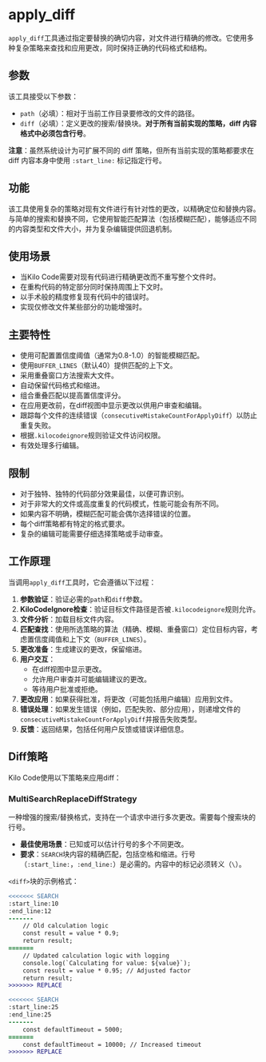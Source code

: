 # apply_diff

`apply_diff`工具通过指定要替换的确切内容，对文件进行精确的修改。它使用多种复杂策略来查找和应用更改，同时保持正确的代码格式和结构。

## 参数

该工具接受以下参数：

- `path`（必填）：相对于当前工作目录要修改的文件的路径。
- `diff`（必填）：定义更改的搜索/替换块。**对于所有当前实现的策略，diff 内容格式中必须包含行号**。

**注意**：虽然系统设计为可扩展不同的 diff 策略，但所有当前实现的策略都要求在 diff 内容本身中使用 `:start_line:` 标记指定行号。

## 功能

该工具使用复杂的策略对现有文件进行有针对性的更改，以精确定位和替换内容。与简单的搜索和替换不同，它使用智能匹配算法（包括模糊匹配），能够适应不同的内容类型和文件大小，并为复杂编辑提供回退机制。

## 使用场景

- 当Kilo Code需要对现有代码进行精确更改而不重写整个文件时。
- 在重构代码的特定部分同时保持周围上下文时。
- 以手术般的精度修复现有代码中的错误时。
- 实现仅修改文件某些部分的功能增强时。

## 主要特性

- 使用可配置置信度阈值（通常为0.8-1.0）的智能模糊匹配。
- 使用`BUFFER_LINES`（默认40）提供匹配的上下文。
- 采用重叠窗口方法搜索大文件。
- 自动保留代码格式和缩进。
- 组合重叠匹配以提高置信度评分。
- 在应用更改前，在diff视图中显示更改以供用户审查和编辑。
- 跟踪每个文件的连续错误（`consecutiveMistakeCountForApplyDiff`）以防止重复失败。
- 根据`.kilocodeignore`规则验证文件访问权限。
- 有效处理多行编辑。

## 限制

- 对于独特、独特的代码部分效果最佳，以便可靠识别。
- 对于非常大的文件或高度重复的代码模式，性能可能会有所不同。
- 如果内容不明确，模糊匹配可能会偶尔选择错误的位置。
- 每个diff策略都有特定的格式要求。
- 复杂的编辑可能需要仔细选择策略或手动审查。

## 工作原理

当调用`apply_diff`工具时，它会遵循以下过程：

1. **参数验证**：验证必需的`path`和`diff`参数。
2. **KiloCodeIgnore检查**：验证目标文件路径是否被`.kilocodeignore`规则允许。
3. **文件分析**：加载目标文件内容。
4. **匹配查找**：使用所选策略的算法（精确、模糊、重叠窗口）定位目标内容，考虑置信度阈值和上下文（`BUFFER_LINES`）。
5. **更改准备**：生成建议的更改，保留缩进。
6. **用户交互**：
    - 在diff视图中显示更改。
    - 允许用户审查并可能编辑建议的更改。
    - 等待用户批准或拒绝。
7. **更改应用**：如果获得批准，将更改（可能包括用户编辑）应用到文件。
8. **错误处理**：如果发生错误（例如，匹配失败、部分应用），则递增文件的`consecutiveMistakeCountForApplyDiff`并报告失败类型。
9. **反馈**：返回结果，包括任何用户反馈或错误详细信息。

## Diff策略

Kilo Code使用以下策略来应用diff：

### MultiSearchReplaceDiffStrategy

一种增强的搜索/替换格式，支持在一个请求中进行多次更改。需要每个搜索块的行号。

- **最佳使用场景**：已知或可以估计行号的多个不同更改。
- **要求**：`SEARCH`块内容的精确匹配，包括空格和缩进。行号（`:start_line:`，`:end_line:`）是必需的。内容中的标记必须转义（`\`）。

`<diff>`块的示例格式：

```diff
<<<<<<< SEARCH
:start_line:10
:end_line:12
-------
    // Old calculation logic
    const result = value * 0.9;
    return result;
=======
    // Updated calculation logic with logging
    console.log(`Calculating for value: ${value}`);
    const result = value * 0.95; // Adjusted factor
    return result;
>>>>>>> REPLACE

<<<<<<< SEARCH
:start_line:25
:end_line:25
-------
    const defaultTimeout = 5000;
=======
    const defaultTimeout = 10000; // Increased timeout
>>>>>>> REPLACE
```
